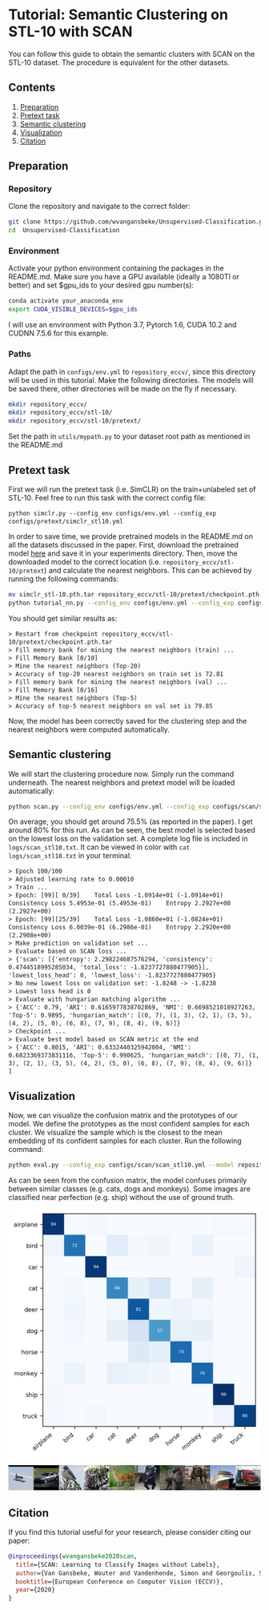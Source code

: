 # Tutorial: Semantic Clustering on STL-10 with SCAN

You can follow this guide to obtain the semantic clusters with SCAN on the STL-10 dataset. The procedure is equivalent for the other datasets. 

## Contents
1. [Preparation](#preparation)
0. [Pretext task](#pretext-task)
0. [Semantic clustering](#semantic-clustering)
0. [Visualization](#visualization)
0. [Citation](#citation)

## Preparation
### Repository
Clone the repository and navigate to the correct folder:
```bash
git clone https://github.com/wvangansbeke/Unsupervised-Classification.git
cd  Unsupervised-Classification
```

### Environment
Activate your python environment containing the packages in the README.md.
Make sure you have a GPU available (ideally a 1080TI or better) and set $gpu_ids to your desired gpu number(s):
```bash
conda activate your_anaconda_env
export CUDA_VISIBLE_DEVICES=$gpu_ids
```
I will use an environment with Python 3.7, Pytorch 1.6, CUDA 10.2 and CUDNN 7.5.6 for this example.

### Paths
Adapt the path in `configs/env.yml` to `repository_eccv/`, since this directory will be used in this tutorial. 
Make the following directories. The models will be saved there, other directories will be made on the fly if necessary.
```bash
mkdir repository_eccv/
mkdir repository_eccv/stl-10/
mkdir repository_eccv/stl-10/pretext/
```
Set the path in `utils/mypath.py` to your dataset root path as mentioned in the README.md

## Pretext task
First we will run the pretext task (i.e. SimCLR) on the train+unlabeled set of STL-10. 
Feel free to run this task with the correct config file:
```
python simclr.py --config_env configs/env.yml --config_exp configs/pretext/simclr_stl10.yml 
```

In order to save time, we provide pretrained models in the README.md on all the datasets discussed in the paper. 
First, download the pretrained model [here](https://drive.google.com/file/d/1261NDFfXuKR2Dh4RWHYYhcicdcPag9NZ/view?usp=sharing) and save it in your experiments directory. Then, move the downloaded model to the correct location (i.e. `repository_eccv/stl-10/pretext`) and calculate the nearest neighbors. This can be achieved by running the following commands:
```bash
mv simclr_stl-10.pth.tar repository_eccv/stl-10/pretext/checkpoint.pth.tar  # Move model to correct folder
python tutorial_nn.py --config_env configs/env.yml --config_exp configs/    # Compute neighbors
```

You should get similar results as:
```
> Restart from checkpoint repository_eccv/stl-10/pretext/checkpoint.pth.tar
> Fill memory bank for mining the nearest neighbors (train) ...
> Fill Memory Bank [0/10]
> Mine the nearest neighbors (Top-20)
> Accuracy of top-20 nearest neighbors on train set is 72.81
> Fill memory bank for mining the nearest neighbors (val) ...
> Fill Memory Bank [0/16]
> Mine the nearest neighbors (Top-5)
> Accuracy of top-5 nearest neighbors on val set is 79.85
```
Now, the model has been correctly saved for the clustering step and the nearest neighbors were computed automatically. 

## Semantic clustering

We will start the clustering procedure now. Simply run the command underneath. The nearest neighbors and pretext model will be loaded automatically:
```bash
python scan.py --config_env configs/env.yml --config_exp configs/scan/scan_stl10.yml
```

On average, you should get around 75.5% (as reported in the paper). I get around 80% for this run.
As can be seen, the best model is selected based on the lowest loss on the validation set. 
A complete log file is included in `logs/scan_stl10.txt`. It can be viewed in color with `cat logs/scan_stl10.txt` in your terminal.
```
> Epoch 100/100
> Adjusted learning rate to 0.00010
> Train ...
> Epoch: [99][ 0/39]    Total Loss -1.0914e+01 (-1.0914e+01) Consistency Loss 5.4953e-01 (5.4953e-01)    Entropy 2.2927e+00 (2.2927e+00)
> Epoch: [99][25/39]    Total Loss -1.0860e+01 (-1.0824e+01) Consistency Loss 6.0039e-01 (6.2986e-01)    Entropy 2.2920e+00 (2.2908e+00)
> Make prediction on validation set ...
> Evaluate based on SCAN loss ...
> {'scan': [{'entropy': 2.298224687576294, 'consistency': 0.4744518995285034, 'total_loss': -1.8237727880477905}], 'lowest_loss_head': 0, 'lowest_loss': -1.8237727880477905}
> No new lowest loss on validation set: -1.8248 -> -1.8238
> Lowest loss head is 0
> Evaluate with hungarian matching algorithm ...
> {'ACC': 0.79, 'ARI': 0.6165977838702869, 'NMI': 0.6698521018927263, 'Top-5': 0.9895, 'hungarian_match': [(0, 7), (1, 3), (2, 1), (3, 5), (4, 2), (5, 0), (6, 8), (7, 9), (8, 4), (9, 6)]}
> Checkpoint ...
> Evaluate best model based on SCAN metric at the end
> {'ACC': 0.8015, 'ARI': 0.6332440325942004, 'NMI': 0.6823369373831116, 'Top-5': 0.990625, 'hungarian_match': [(0, 7), (1, 3), (2, 1), (3, 5), (4, 2), (5, 0), (6, 8), (7, 9), (8, 4), (9, 6)]}  ]
```

## Visualization
Now, we can visualize the confusion matrix and the prototypes of our model. We define the prototypes as the most confident samples for each cluster. We visualize the sample which is the closest to the mean embedding of its confident samples for each cluster. Run the following command:
```bash
python eval.py --config_exp configs/scan/scan_stl10.yml --model repository_eccv/stl-10/scan/model.pth.tar --visualize_prototypes
```
As can be seen from the confusion matrix, the model confuses primarily between similar classes (e.g. cats, dogs and monkeys). Some images are classified near perfection (e.g. ship) without the use of ground truth.
<p align="center">
    <img src="images/tutorial/confusion_matrix_stl10.png" width="600" />
</p>
<p align="center">
    <img src="images/tutorial/prototypes_stl10.jpg" width="600"/>
</p>


## Citation

If you find this tutorial useful for your research, please consider citing our paper:

```bibtex
@inproceedings{wvangansbeke2020scan,
  title={SCAN: Learning to Classify Images without Labels},
  author={Van Gansbeke, Wouter and Vandenhende, Simon and Georgoulis, Stamatios and Proesmans, Marc and Van Gool, Luc},
  booktitle={European Conference on Computer Vision (ECCV)},
  year={2020}
}
```
